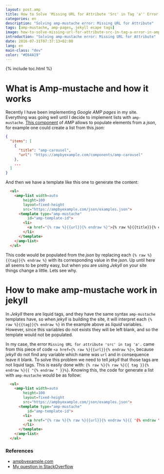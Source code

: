 ```yaml
---
layout: post.amp
title: How to Solve 'Missing URL for Attribute 'Src' in Tag 'a'' Error in Amp-mustache
categories: en
description: "Solving amp-mustache error: Missing URL for Attribute"
tags: [amp-mustache, amp-pages, jekyll ecape tags]
image: how-to-solve-missing-url-for-attribute-src-in-tag-a-error-in-amp-mustache.png
introduction: "Solving amp-mustache error: Missing URL for Attribute"
date: 2016-07-31T07:37:13+02:00
lang: en
main-class: "dev"
color: "#E64A19"
---
```


{% include toc.html %}

# What is Amp-mustache and how it works #

Recently I have been implementing _Google AMP pages_ in my site. Everything was going well until I decide to implement lists with `amp-mustache`. [This component](https://www.ampproject.org/docs/reference/extended/amp-mustache.html "Docs for amp-mustache") of _AMP_ allows to populate elements from a _json_, for example one could create a list from this _json_:

```json
{
  "items": [
    {
      "title": "amp-carousel",
      "url": "https://ampbyexample.com/components/amp-carousel"
    },
    ...
  ]
}
```

<!--ad-->

And then we have a template like this one to generate the content:

```html
  <ul>
    <amp-list width=auto
        height=100
        layout=fixed-height
        src="https://ampbyexample.com/json/examples.json">
      <template type="amp-mustache"
          id="amp-template-id">
        <li>
          <a href="{% raw %}{{url}}{% endraw %}">{% raw %}{{title}}{% endraw %}</a>
        </li>
      </template>
    </amp-list>
  </ul>
```

This code would be populated from the _json_ by replacing each `{% raw %}{{tag}}{% endraw %}` with its corresponding value in the _json_. Up until here all seems to be pretty easy, but when you are using _Jekyll_ on your site things change a little. Lets see why.

# How to make amp-mustache work in jekyll #

In _Jekyll_ there are liquid tags, and they have the same syntax `amp-mustache` templates have, so when _jekyll_ is building the site, it will interpret each `{% raw %}{{tag}}{% endraw %}` in the example above as _liquid_ variables. However, since this variables do not exists they will be left blank, and so the template would not be populated. 

In my case, the error `Missing URL for attribute 'src' in tag 'a'.` came from this piece of code `<a href={% raw %}{{url}}{% endraw %}>`, because _jekyll_ do not find any variable which name was `url` and in consequence leave it blank. To solve this problem we need to tell _jekyll_ that those tags are not liquid tags. This is easily done with: `{% raw %}{% raw %}{{ tag }}{% endraw %}{{ "{% endraw " }}%}`. Knowing this, the code for generate a list with `amp-mustache` would be as follow:

```html
  <ul>
    <amp-list width=auto
        height=100
        layout=fixed-height
        src="https://ampbyexample.com/json/examples.json">
      <template type="amp-mustache"
          id="amp-template-id">
        <li>
          <a href="{% raw %}{% raw %}{{url}}{% endraw %}{{ "{% endraw " }}%}">{% raw %}{% raw %}{{title}}{% endraw %}{{ "{% endraw " }}%}</a>
        </li>
      </template>
    </amp-list>
  </ul>
```

### References

- [ampbyexample.com](https://ampbyexample.com/components/amp-list/ "Amp reference for amp-list")
- [My question in StackOverflow](http://stackoverflow.com/q/38672182/1612432 "Error trying to implement amp-mustache")
